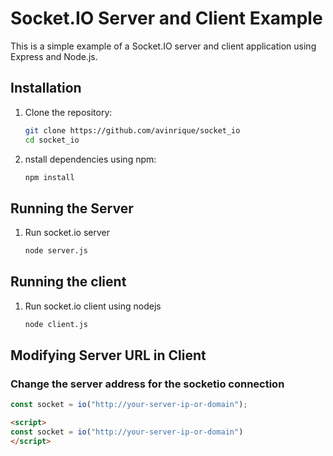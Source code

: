 # Socket.IO Server and Client Example

This is a simple example of a Socket.IO server and client application using Express and Node.js.

## Installation

1. Clone the repository:
   ```bash
   git clone https://github.com/avinrique/socket_io
   cd socket_io
   ```
2. nstall dependencies using npm:
   ```bash
   npm install
   ```
## Running the Server
1. Run socket.io server
   ```bash
   node server.js
   ```
## Running the client
1. Run socket.io client using nodejs
   ```bash
   node client.js
   ```
## Modifying Server URL in Client
### Change the server address for the socketio connection
```javascript
const socket = io("http://your-server-ip-or-domain");
```
```html
<script>
const socket = io("http://your-server-ip-or-domain")
</script>
```
